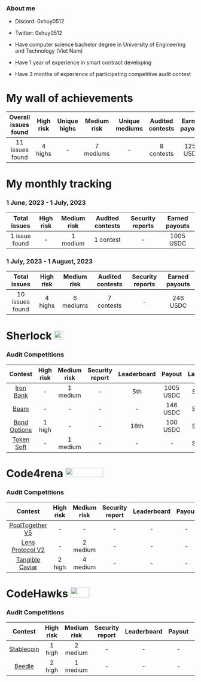 ### About me


- Discord: 0xhuy0512
- Twitter: 0xhuy0512

- Have computer science bachelor degree in University of Engineering and Technology (Viet Nam)
- Have 1 year of experience in smart contract developing
- Have 3 months of experience of participating competitive audit contest

# My wall of achievements

| Overall issues found | High risk | Unique highs | Medium risk | Unique mediums | Audited contests |Earned payouts |
|:--:|:--:|:--:|:--:|:--:|:--:|:--:|
| 11 issues found | 4 highs | - | 7 mediums | - | 8 contests |1251 USDC|

# My monthly tracking 
### 1 June, 2023 - 1 July, 2023 
| Total issues | High risk | Medium risk | Audited contests | Security reports | Earned payouts |
|:--:|:--:|:--:|:--:|:--:|:--:|
| 1 issue found | -  | 1 medium | 1 contest | - | 1005 USDC |

### 1 July, 2023 - 1 August, 2023 
| Total issues | High risk | Medium risk | Audited contests | Security reports | Earned payouts |
|:--:|:--:|:--:|:--:|:--:|:--:|
| 10 issues found  | 4 highs  | 6 mediums  | 7 contests | - | 246 USDC |

# Sherlock <img src="https://audits.sherlock.xyz/_next/static/media/sherlock_logo.dc2b3290.svg" width=24 height=23.5>

### Audit Competitions
| Contest | High risk | Medium risk | Security report | Leaderboard | Payout | Language |Role| Status| Date
|:--:|:--:|:--:|:--:|:--:|:--:|:--:|:--:|:--:|:--:|
| [Iron Bank](https://audits.sherlock.xyz/contests/84)        | -       | 1 medium | - | 5th    | 1005 USDC  | Solidity | Solo | Offical     |06-2023
| [Beam](https://audits.sherlock.xyz/contests/102)            | -       | -        | - | -      | 146 USDC   | Solidity | Solo | Offical     |07-2023
| [Bond Options](https://audits.sherlock.xyz/contests/99)     | 1 high  |-         | - | 18th   | 100 USDC   | Solidity | Solo | Offical     | 07-2023
|[Token Soft](https://audits.sherlock.xyz/contests/100)       |-        |1 medium  | - | -      | -          | Solidity | Team | Preliminary | 07-2023


# Code4rena <img src="https://code4rena.com/logos/c4-logo.svg" width=100 height=25>

### Audit Competitions
| Contest | High risk | Medium risk | Security report | Leaderboard | Payout | Language |Role|Status|Date
|:--:|:--:|:--:|:--:|:--:|:--:|:--:|:--:|:--:|:--:|
| [PoolTogether V5](https://code4rena.com/contests/2023-07-pooltogether#top)        | -      | -        | - | - | - | Solidity |Team|Judging|07-2023
| [Lens Protocol V2](https://code4rena.com/contests/2023-07-lens-protocol-v2)       | -      | 2 medium | - | - | - | Solidity |Solo|Judging|07-2023
| [Tangible Caviar](https://code4rena.com/contests/2023-08-tangible-caviar#top)     | 2 high | 4 medium | - | - | - | Solidity |Solo|Judging|08-2023


# CodeHawks <img src="https://res.cloudinary.com/droqoz7lg/image/upload/v1689080263/snhkgvtsidryjdtx0pce.png" width=50 height=27>

### Audit Competitions
| Contest | High risk | Medium risk | Security report | Leaderboard | Payout | Language |Role|Status|Date
|:--:|:--:|:--:|:--:|:--:|:--:|:--:|:--:|:--:|:--:|
| [Stablecoin](https://www.codehawks.com/contests/cljx3b9390009liqwuedkn0m0)     | 1 high | 2 medium | - | - | - |Solidity| Solo |Judging|07-2023
| [Beedle](https://www.codehawks.com/contests/clkbo1fa20009jr08nyyf9wbx)         | 2 high | 1 medium | - | - | - |Solidity| Solo |Judging|07-2023
<!--
# Immunefi <img src="https://immunefi.com/images/logo-white.svg" width=100 height=25>

### Bug bounties
| Project | Severity | Security Report | Payout | Status |
|:--:|:--:|:--:|:--:|:--:|
| - | - | - | - | - |
